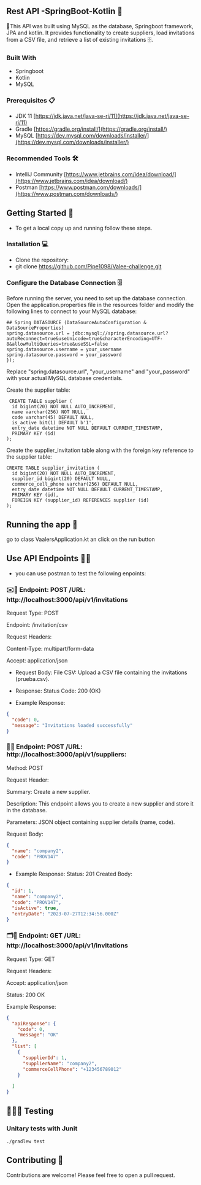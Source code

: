 ## Rest API -SpringBoot-Kotlin 👥
🌟This API was built using MySQL as the database, Springboot framework, JPA and kotlin. It provides functionality to create suppliers, load invitations from a CSV file, and retrieve a list of existing invitations 🗄️.

### Built With
- Springboot
- Kotlin
- MySQL

### Prerequisites 📋

* JDK 11 [https://jdk.java.net/java-se-ri/11](https://jdk.java.net/java-se-ri/11)
* Gradle [https://gradle.org/install/](https://gradle.org/install/)
* MySQL [https://dev.mysql.com/downloads/installer/](https://dev.mysql.com/downloads/installer/)

### Recommended Tools 🛠️
* IntelliJ Community [https://www.jetbrains.com/idea/download/](https://www.jetbrains.com/idea/download/)
* Postman [https://www.postman.com/downloads/](https://www.postman.com/downloads/)

## Getting Started 🚀
- To get a local copy up and running follow these steps.
  
### Installation 💻
- Clone the repository:
- git clone https://github.com/Pipe1098/Valee-challenge.git

### Configure the Database Connection 🗄️
Before running the server, you need to set up the database connection. Open the application.properties file in the resources folder and modify the following lines to connect to your MySQL database:

```
## Spring DATASOURCE (DataSourceAutoConfiguration & DataSourceProperties)
spring.datasource.url = jdbc:mysql://spring.datasource.url?autoReconnect=true&useUnicode=true&characterEncoding=UTF-8&allowMultiQueries=true&useSSL=false
spring.datasource.username = your_username
spring.datasource.password = your_password
});
```
Replace "spring.datasource.url", "your_username" and "your_password" with your actual MySQL database credentials.


Create the supplier table:
```
 CREATE TABLE supplier (
  id bigint(20) NOT NULL AUTO_INCREMENT,
  name varchar(256) NOT NULL,
  code varchar(45) DEFAULT NULL,
  is_active bit(1) DEFAULT b'1',
  entry_date datetime NOT NULL DEFAULT CURRENT_TIMESTAMP,
  PRIMARY KEY (id)
);
```
Create the supplier_invitation table along with the foreign key reference to the supplier table:

```
CREATE TABLE supplier_invitation (
  id bigint(20) NOT NULL AUTO_INCREMENT,
  supplier_id bigint(20) DEFAULT NULL,
  commerce_cell_phone varchar(256) DEFAULT NULL,
  entry_date datetime NOT NULL DEFAULT CURRENT_TIMESTAMP,
  PRIMARY KEY (id),
  FOREIGN KEY (supplier_id) REFERENCES supplier (id)
);
```
## Running the app 🚀
go to class VaalersApplication.kt an click on the run button

## Use API Endpoints 📝🌐
- you can use postman to test the following enpoints:

### ✉️📝 Endpoint: POST /URL: http://localhost:3000/api/v1/invitations

Request Type: POST

Endpoint: /invitation/csv

Request Headers:

Content-Type: multipart/form-data

Accept: application/json

- Request Body:
File CSV: Upload a CSV file containing the invitations (prueba.csv).

- Response:
Status Code: 200 (OK)
- Example Response:
```json
{
  "code": 0,
  "message": "Invitations loaded successfully"
}
```

### 🧑‍💼 Endpoint: POST /URL: http://localhost:3000/api/v1/suppliers:
Method: POST

Request Header:

Summary: Create a new supplier.

Description: This endpoint allows you to create a new supplier and store it in the database.

Parameters: JSON object containing supplier details (name, code).

Request Body:
```json
{
  "name": "company2",
  "code": "PROV147"
}
```
- Example Response:
Status: 201 Created
Body:

```json
{
  "id": 1,
  "name": "company2",
  "code": "PROV147",
  "isActive": true,
  "entryDate": "2023-07-27T12:34:56.000Z"
}
```
### 🗂️📩  Endpoint: GET /URL: http://localhost:3000/api/v1/invitations
Request Type: GET

Request Headers:

Accept: application/json

Status: 200 OK

Example Response:

```json
{
  "apiResponse": {
    "code": 0,
    "message": "OK"
  },
  "list": [
    {
      "supplierId": 1,
      "supplierName": "company2",
      "commerceCellPhone": "+123456789012"
    }
    
  ]
}
```

## 🕵️‍♀️✅ Testing

### Unitary tests with Junit
```
./gradlew test
```
## Contributing 🤝
Contributions are welcome! Please feel free to open a pull request.
